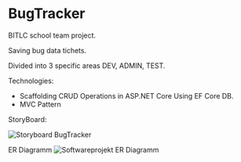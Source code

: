 # BugTracker

BITLC school team project.

Saving bug data tichets. 

Divided into 3 specific areas DEV, ADMIN, TEST.

Technologies:

- Scaffolding CRUD Operations in ASP.NET Core Using EF Core DB. 
- MVC Pattern

StoryBoard:

![Storyboard BugTracker](https://github.com/FittipaldiS/BugTracker/assets/82889212/e8c851b1-fcce-436e-92d4-bc17808ef913)

ER Diagramm
![Softwareprojekt ER Diagramm](https://github.com/FittipaldiS/BugTracker/assets/82889212/c97406cf-2bca-4ef4-8123-f67c174729d1)
